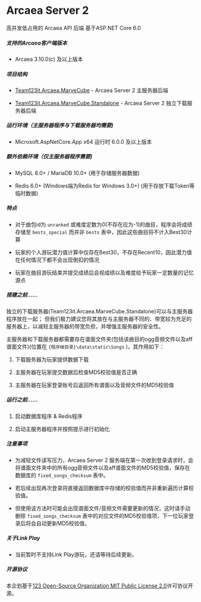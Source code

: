 # Arcaea Server 2

高并发低占用的 Arcaea API 后端 基于ASP.NET Core 6.0


##### 支持的Arcaea客户端版本

* Arcaea 3.10.0(c) 及以上版本


##### 项目结构

* [Team123it.Arcaea.MarveCube](./Team123it.Arcaea.MarveCube) - Arcaea Server 2 主服务器后端

* [Team123it.Arcaea.MarveCube.Standalone](./Team123it.Arcaea.MarveCube.Standalone) - Arcaea Server 2 独立下载服务器后端

##### 运行环境（主服务器程序与下载服务器均需要)

* Microsoft.AspNetCore.App x64 运行时 6.0.0 及以上版本


##### 额外依赖环境（仅主服务器程序需要)

* MySQL 8.0+ / MariaDB 10.0+ (用于存储服务器数据)

* Redis 6.0+ (Windows端为Redis for Windows 3.0+) (用于存放下载Token等临时数据)


##### 特点

* 对于曲包id为 `unranked` 或难度定数为0(不存在应为-1)的曲目，程序会将成绩存储至 `bests_special` 而并非 `bests` 表中，因此这些曲目将不计入Best30计算

* 玩家的个人游玩潜力值计算中仅存在Best30，不存在Recent10，因此潜力值在任何情况下都不会出现倒扣的情况

* 玩家在曲目游玩结束并提交成绩后会视成绩以及难度给予玩家一定数量的记忆源点


##### 搭建之前……

独立的下载服务器(Team123it.Arcaea.MarveCube.Standalone)可以与主服务器程序放在一起；
但我们极力建议您将其放在与主服务器不同的、带宽较为充足的服务器上，以减轻主服务器的带宽负担，并增强主服务器的安全性。

主服务器和下载服务器都需要存在谱面文件夹(包括该曲目的ogg音频文件以及aff谱面文件)(位置在 `{程序根目录}\data\static\Songs` )，其作用如下：

1. 下载服务器为玩家提供数据下载

2. 主服务器在玩家提交数据后检查MD5校验值是否正确

3. 主服务器在玩家登录账号后返回所有谱面以及音频文件的MD5校验值


##### 运行之前……

1. 启动数据库程序 & Redis程序

2. 启动主服务器程序并按照提示进行初始化


##### 注意事项

* 为减轻文件读写压力，Arcaea Server 2 服务端在第一次收到登录请求时，会将谱面文件夹中的所有ogg音频文件以及aff谱面文件的MD5校验值，保存在数据库的 `fixed_songs_checksum` 表中。

* 若后续出现再次登录将直接返回数据库中存储的校验值而并非重新遍历计算校验值。

* 但使用该方法时可能会出现谱面文件/音频文件需要更新的情况，这时请手动删除 `fixed_songs_checksum` 表中的对应文件的MD5校验值项，下一位玩家登录后将会自动更新MD5校验值。
  
  
##### 关于Link Play

* 当前暂时不支持Link Play游玩，还请等待后续更新。


##### 开源协议

本企划基于[123 Open-Source Organization MIT Public License 2.0](https://team123it.github.io/LICENSE.html)许可协议开源。